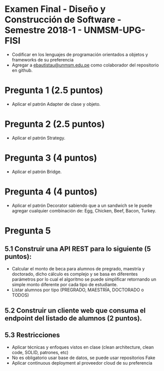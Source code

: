 # Examen Final - Diseño y Construcción de Software - Semestre 2018-1 - UNMSM-UPG-FISI
- Codificar en los lenguajes de programación orientados a objetos y frameworks de su preferencia
- Agregar a ebautistau@unmsm.edu.pe como colaborador del repositorio en github.

# Pregunta 1 (2.5 puntos)
- Aplicar el patrón Adapter de clase y objeto.

# Pregunta 2 (2.5 puntos)
- Aplicar el patrón Strategy.

# Pregunta 3 (4 puntos)
- Aplicar el patrón Bridge.

# Pregunta 4 (4 puntos)
- Aplicar el patrón Decorator sabiendo que a un sandwich se le puede agregar cualquier combinación de: Egg, Chicken, Beef, Bacon, Turkey.

# Pregunta 5
## 5.1 Construir una API REST para lo siguiente (5 puntos):
 - Calcular el monto de beca para alumnos de pregrado, maestría y doctorado, dicho cálculo es complejo y se basa en diferentes parámetros por lo cual el algoritmo se puede simplificar retornando un simple monto diferente por cada tipo de estudiante.
 - Listar alumnos por tipo (PREGRADO, MAESTRÍA, DOCTORADO o TODOS)

## 5.2 Construir un cliente web que consuma el endpoint del listado de alumnos (2 puntos).

## 5.3 Restricciones
- Aplicar técnicas y enfoques vistos en clase (clean architecture, clean code, SOLID, patrones, etc)
- No es obligatorio usar base de datos, se puede usar repositorios Fake
- Aplicar continuous deployment al proveedor cloud de su preferencia